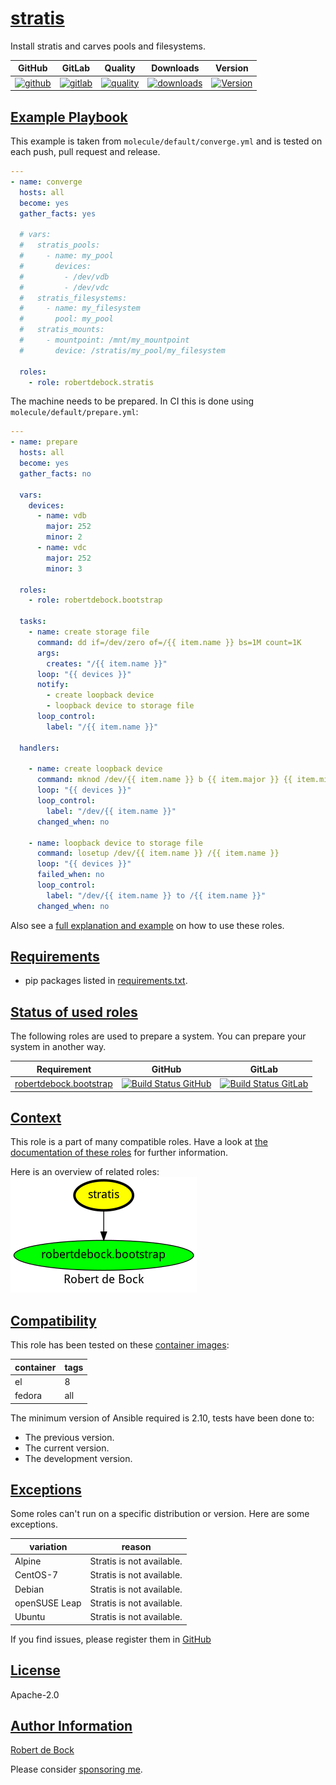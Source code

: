 # [stratis](#stratis)

Install stratis and carves pools and filesystems.

|GitHub|GitLab|Quality|Downloads|Version|
|------|------|-------|---------|-------|
|[![github](https://github.com/robertdebock/ansible-role-stratis/workflows/Ansible%20Molecule/badge.svg)](https://github.com/robertdebock/ansible-role-stratis/actions)|[![gitlab](https://gitlab.com/robertdebock/ansible-role-stratis/badges/master/pipeline.svg)](https://gitlab.com/robertdebock/ansible-role-stratis)|[![quality](https://img.shields.io/ansible/quality/40309)](https://galaxy.ansible.com/robertdebock/stratis)|[![downloads](https://img.shields.io/ansible/role/d/40309)](https://galaxy.ansible.com/robertdebock/stratis)|[![Version](https://img.shields.io/github/release/robertdebock/ansible-role-stratis.svg)](https://github.com/robertdebock/ansible-role-stratis/releases/)|

## [Example Playbook](#example-playbook)

This example is taken from `molecule/default/converge.yml` and is tested on each push, pull request and release.
```yaml
---
- name: converge
  hosts: all
  become: yes
  gather_facts: yes

  # vars:
  #   stratis_pools:
  #     - name: my_pool
  #       devices:
  #         - /dev/vdb
  #         - /dev/vdc
  #   stratis_filesystems:
  #     - name: my_filesystem
  #       pool: my_pool
  #   stratis_mounts:
  #     - mountpoint: /mnt/my_mountpoint
  #       device: /stratis/my_pool/my_filesystem

  roles:
    - role: robertdebock.stratis
```

The machine needs to be prepared. In CI this is done using `molecule/default/prepare.yml`:
```yaml
---
- name: prepare
  hosts: all
  become: yes
  gather_facts: no

  vars:
    devices:
      - name: vdb
        major: 252
        minor: 2
      - name: vdc
        major: 252
        minor: 3

  roles:
    - role: robertdebock.bootstrap

  tasks:
    - name: create storage file
      command: dd if=/dev/zero of=/{{ item.name }} bs=1M count=1K
      args:
        creates: "/{{ item.name }}"
      loop: "{{ devices }}"
      notify:
        - create loopback device
        - loopback device to storage file
      loop_control:
        label: "/{{ item.name }}"

  handlers:

    - name: create loopback device
      command: mknod /dev/{{ item.name }} b {{ item.major }} {{ item.minor }}
      loop: "{{ devices }}"
      loop_control:
        label: "/dev/{{ item.name }}"
      changed_when: no

    - name: loopback device to storage file
      command: losetup /dev/{{ item.name }} /{{ item.name }}
      loop: "{{ devices }}"
      failed_when: no
      loop_control:
        label: "/dev/{{ item.name }} to /{{ item.name }}"
      changed_when: no
```

Also see a [full explanation and example](https://robertdebock.nl/how-to-use-these-roles.html) on how to use these roles.


## [Requirements](#requirements)

- pip packages listed in [requirements.txt](https://github.com/robertdebock/ansible-role-stratis/blob/master/requirements.txt).

## [Status of used roles](#status-of-requirements)

The following roles are used to prepare a system. You can prepare your system in another way.

| Requirement | GitHub | GitLab |
|-------------|--------|--------|
|[robertdebock.bootstrap](https://galaxy.ansible.com/robertdebock/bootstrap)|[![Build Status GitHub](https://github.com/robertdebock/ansible-role-bootstrap/workflows/Ansible%20Molecule/badge.svg)](https://github.com/robertdebock/ansible-role-bootstrap/actions)|[![Build Status GitLab ](https://gitlab.com/robertdebock/ansible-role-bootstrap/badges/master/pipeline.svg)](https://gitlab.com/robertdebock/ansible-role-bootstrap)|

## [Context](#context)

This role is a part of many compatible roles. Have a look at [the documentation of these roles](https://robertdebock.nl/) for further information.

Here is an overview of related roles:
![dependencies](https://raw.githubusercontent.com/robertdebock/ansible-role-stratis/png/requirements.png "Dependencies")

## [Compatibility](#compatibility)

This role has been tested on these [container images](https://hub.docker.com/u/robertdebock):

|container|tags|
|---------|----|
|el|8|
|fedora|all|

The minimum version of Ansible required is 2.10, tests have been done to:

- The previous version.
- The current version.
- The development version.

## [Exceptions](#exceptions)

Some roles can't run on a specific distribution or version. Here are some exceptions.

| variation                 | reason                 |
|---------------------------|------------------------|
| Alpine | Stratis is not available. |
| CentOS-7 | Stratis is not available. |
| Debian | Stratis is not available. |
| openSUSE Leap | Stratis is not available. |
| Ubuntu | Stratis is not available. |


If you find issues, please register them in [GitHub](https://github.com/robertdebock/ansible-role-stratis/issues)

## [License](#license)

Apache-2.0

## [Author Information](#author-information)

[Robert de Bock](https://robertdebock.nl/)

Please consider [sponsoring me](https://github.com/sponsors/robertdebock).
